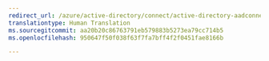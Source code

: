 ```yaml
---
redirect_url: /azure/active-directory/connect/active-directory-aadconnectsync-functions-reference
translationtype: Human Translation
ms.sourcegitcommit: aa20b20c86763791eb579883b5273ea79cc714b5
ms.openlocfilehash: 950647f50f038f63f7fa7bff4f2f0451fae8166b

---
```




<!--HONumber=Feb17_HO2-->


